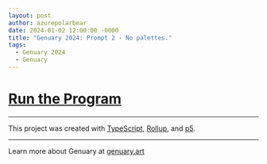 ```yaml
---
layout: post
author: azurepolarbear
date: 2024-01-02 12:00:00 -0000
title: "Genuary 2024: Prompt 2 - No palettes."
tags:
  - Genuary 2024
  - Genuary
---
```


# <a href="../2_no-palettes/index.html" target="_blank" rel="noopener noreferrer">Run the Program</a>

<!-- TODO: Add a link to the source code -->

----

This project was created with <a href="https://www.typescriptlang.org/" target="_blank" rel="noopener noreferrer">TypeScript</a>, <a href="https://rollupjs.org/" target="_blank" rel="noopener noreferrer">Rollup</a>, and <a href="https://p5js.org/" target="_blank" rel="noopener noreferrer">p5</a>.

----

Learn more about Genuary at <a href="https://genuary.art/" target="_blank" rel="noopener noreferrer">genuary.art</a>
